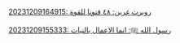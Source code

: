 
                                                                                                                                                                                                                                                                                                                                                                                                                                                                  [20231209164915: روبرت غرين: ٤٨  قنونا للقوة](/ar/2/20231209164915.html)

[20231209155333: رسول الله  ﷺ: انما الاعمال بالنيات](/ar/1/20231209155333.html)

